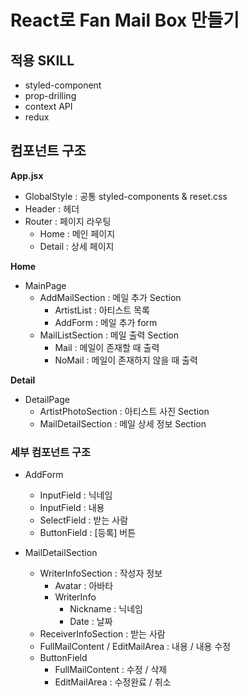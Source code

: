 # React로 Fan Mail Box 만들기

## 적용 SKILL

- styled-component
- prop-drilling
- context API
- redux

## 컴포넌트 구조

**App.jsx**

- GlobalStyle : 공통 styled-components & reset.css
- Header : 헤더
- Router : 페이지 라우팅
  - Home : 메인 페이지
  - Detail : 상세 페이지

**Home**

- MainPage
  - AddMailSection : 메일 추가 Section
    - ArtistList : 아티스트 목록
    - AddForm : 메일 추가 form
  - MailListSection : 메일 출력 Section
    - Mail : 메일이 존재할 때 출력
    - NoMail : 메일이 존재하지 않을 때 출력

**Detail**

- DetailPage
  - ArtistPhotoSection : 아티스트 사진 Section
  - MailDetailSection : 메일 상세 정보 Section

### 세부 컴포넌트 구조

- AddForm

  - InputField : 닉네임
  - InputField : 내용
  - SelectField : 받는 사람
  - ButtonField : [등록] 버튼

- MailDetailSection
  - WriterInfoSection : 작성자 정보
    - Avatar : 아바타
    - WriterInfo
      - Nickname : 닉네임
      - Date : 날짜
  - ReceiverInfoSection : 받는 사람
  - FullMailContent / EditMailArea : 내용 / 내용 수정
  - ButtonField
    - FullMailContent : 수정 / 삭제
    - EditMailArea : 수정완료 / 취소
